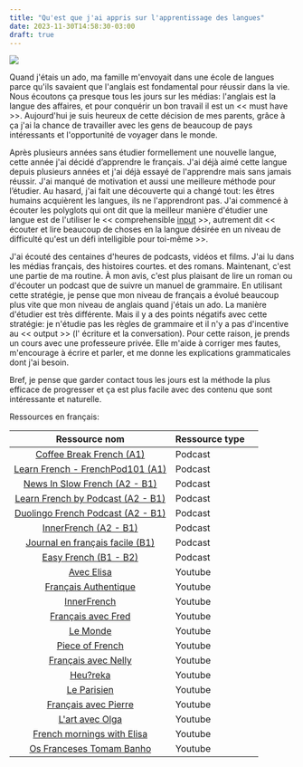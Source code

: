 ```yaml
---
title: "Qu'est que j'ai appris sur l'apprentissage des langues"
date: 2023-11-30T14:58:30-03:00
draft: true
---
```


![](/images/amador-loureiro-BVyNlchWqzs-unsplash.jpg)



Quand j'étais un ado, ma famille m'envoyait dans une école de langues parce qu'ils savaient que l'anglais est fondamental pour réussir dans la vie. Nous écoutons ça presque tous les jours sur les médias: l'anglais est la langue des affaires, et pour conquérir un bon travail il est un << must have >>. Aujourd'hui je suis heureux de cette décision de mes parents, grâce à ça j'ai la chance de travailler avec les gens de beaucoup de pays intéressants et l'opportunité de voyager dans le monde.

Après plusieurs années sans étudier formellement une nouvelle langue, cette année j'ai décidé d’apprendre le français. J'ai déjà aimé cette langue depuis plusieurs années et j'ai déjà essayé de l'apprendre mais sans jamais réussir. J'ai manqué de motivation et aussi une meilleure méthode pour l’étudier. Au hasard, j'ai fait une découverte qui a changé tout: les êtres humains acquièrent les langues, ils ne l'apprendront pas. J'ai commencé à écouter les polyglots qui ont dit que la meilleur manière d'étudier une langue est de l'utiliser le << comprehensible [input](https://en.wikipedia.org/wiki/Input_hypothesis) >>, autrement dit << écouter et lire beaucoup de choses en la langue désirée en un niveau de difficulté qu'est un défi intelligible pour toi-même >>.

J'ai écouté des centaines d'heures de podcasts, vidéos et films. J'ai lu dans les médias français, des histoires courtes. et des romans. Maintenant, c'est une partie de ma routine. À mon avis, c'est plus plaisant de lire un roman ou d'écouter un podcast que de suivre un manuel de grammaire. En utilisant cette stratégie, je pense que mon niveau de français a évolué beaucoup plus vite que mon niveau de anglais quand j'étais un ado. La manière d'étudier est très différente. Mais il y a des points négatifs avec cette stratégie: je n'étudie pas les règles de grammaire et il n'y a pas d'incentive au << output >> (l' écriture et la conversation). Pour cette raison, je prends un cours avec une professeure privée. Elle m'aide à corriger mes fautes, m'encourage à écrire et parler, et me donne les explications grammaticales dont j'ai besoin.

Bref, je pense que garder contact tous les jours est la méthode la plus efficace de progresser et ça est plus facile avec des contenu que sont intéressante et naturelle.

Ressources en français:

|                        Ressource nom                         | Ressource type |      |
| :----------------------------------------------------------: | -------------- | ---- |
| [Coffee Break French (A1)](https://coffeebreaklanguages.com/coffeebreakfrench/) | Podcast        |      |
| [Learn French - FrenchPod101 (A1)](https://www.frenchpod101.com/lesson-library/beginner/) | Podcast        |      |
| [News In Slow French (A2 - B1)](https://www.newsinslowfrench.com/home/news/beginner) | Podcast        |      |
| [Learn French by Podcast (A2 - B1)](https://learnfrenchbypodcast.com/) | Podcast        |      |
| [Duolingo French Podcast (A2 - B1)](https://podcast.duolingo.com/french) | Podcast        |      |
|  [InnerFrench (A2 - B1)](https://innerfrench.com/podcast/)   | Podcast        |      |
| [Journal en français facile (B1)](https://francaisfacile.rfi.fr/fr/podcasts/journal-en-fran%C3%A7ais-facile/) | Podcast        |      |
|     [Easy French (B1 - B2)](https://www.easyfrench.fm/)      | Podcast        |      |
|       [Avec Elisa](https://www.youtube.com/@AVECELISA)       | Youtube        |      |
| [Français Authentique](https://www.youtube.com/@francaisauthentique) | Youtube        |      |
|     [InnerFrench](https://www.youtube.com/@innerFrench)      | Youtube        |      |
| [Français avec Fred](https://www.youtube.com/@FrancaisAvecFred) | Youtube        |      |
|         [Le Monde](https://www.youtube.com/lemonde)          | Youtube        |      |
|  [Piece of French](https://www.youtube.com/@pieceoffrench)   | Youtube        |      |
| [Français avec Nelly](https://www.youtube.com/@francaisavecnelly) | Youtube        |      |
|        [Heu?reka](https://www.youtube.com/@Heu7reka)         | Youtube        |      |
|      [Le Parisien](https://www.youtube.com/@LeParisien)      | Youtube        |      |
| [Français avec Pierre](https://www.youtube.com/@FrancaisavecPierre) | Youtube        |      |
|   [L'art avec Olga](https://www.youtube.com/@lartavecolga)   | Youtube        |      |
| [French mornings with Elisa](https://www.youtube.com/@FrenchmorningswithElisa) | Youtube        |      |
| [Os Franceses Tomam Banho](https://www.youtube.com/@osfrancesestomambanho) | Youtube        |      |
